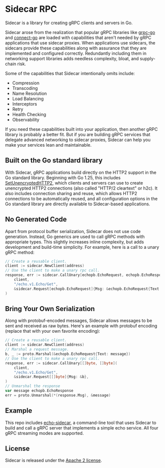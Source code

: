 # Sidecar RPC

Sidecar is a library for creating gRPC clients and servers in Go.

Sidecar arose from the realization that popular gRPC libraries like [grpc-go](https://github.com/grpc/grpc-go) and [connect-go](https://github.com/connectrpc/connect-go) are loaded with capabilities that aren't needed by gRPC applications that use sidecar proxies. When applications use sidecars, the sidecars provide these capabilities along with assurance that they are implemented and configured correctly. Redundantly including them in networking support libraries adds needless complexity, bloat, and supply-chain risk.

Some of the capabilities that Sidecar intentionally omits include:
- Compression
- Transcoding
- Name Resolution
- Load Balancing
- Interceptors
- Retry
- Health Checking
- Observability

If you need these capabilities built into your application, then another gRPC library is probably a better fit. But if you are building gRPC services that delegate advanced networking to sidecar proxies, Sidecar can help you make your services lean and maintainable.

## Built on the Go standard library

With Sidecar, gRPC applications build directly on the HTTP2 support in the Go standard library. Beginning with Go 1.25, this includes [SetUnencryptedHTTP2](https://pkg.go.dev/net/http#Protocols.SetUnencryptedHTTP2), which clients and servers can use to create unencrypted HTTP2 connections (also called "HTTP/2 cleartext" or h2c). It also includes connection sharing and reuse, which allows HTTP2 connections to be automatically reused, and all configuration options in the Go standard library are directly available to Sidecar-based applications.

## No Generated Code

Apart from protocol buffer serialization, Sidecar does not use code generation. Instead, Go generics are used to call gRPC methods with appropriate types. This slightly increases inline complexity, but adds development and build-time simplicity. For example, here is a call to a unary gRPC method:
```go
// Create a reusable client.
client := sidecar.NewClient(address)
// Use the client to make a unary rpc call.
response, err := sidecar.CallUnary[echopb.EchoRequest, echopb.EchoResponse](
	client,
	"/echo.v1.Echo/Get",
	&sidecar.Request[echopb.EchoRequest]{Msg: &echopb.EchoRequest{Text: message}},
)
```

## Bring Your Own Serialization

Along with protobuf-encoded messages, Sidecar allows messages to be sent and received as raw bytes. Here's an example with protobuf encoding (replace that with your own favorite encoding):
```go
// Create a reusable client.
client := sidecar.NewClient(address)
// Marshal a request message.
b, _ := proto.Marshal(&echopb.EchoRequest{Text: message})
// Use the client to make a unary rpc call.
response, err := sidecar.CallUnary[[]byte, []byte](
	client,
	"/echo.v1.Echo/Get",
	&sidecar.Request[[]byte]{Msg: &b},
)
// Unmarshal the response
var message echopb.EchoResponse
err = proto.Unmarshal(*(response.Msg), &message)
```

## Example

This repo includes [echo-sidecar](/cmd/echo-sidecar), a command-line tool that uses Sidecar to build and call a gRPC server that implements a simple echo service. All four gRPC streaming modes are supported.

## License

Sidecar is released under the [Apache 2 license](/LICENSE).
